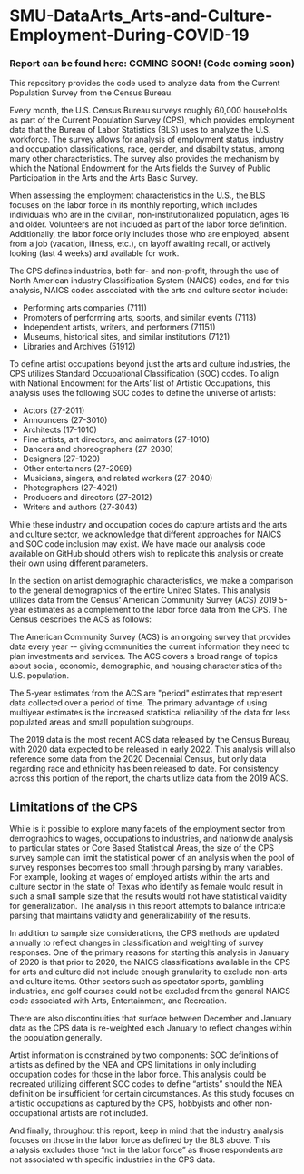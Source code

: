 # SMU-DataArts_Arts-and-Culture-Employment-During-COVID-19

### Report can be found here: COMING SOON! (Code coming soon)

This repository provides the code used to analyze data from the Current Population Survey from the Census Bureau.

Every month, the U.S. Census Bureau surveys roughly 60,000 households as part of the Current Population Survey (CPS), which provides employment data that the Bureau of Labor Statistics (BLS) uses to analyze the U.S. workforce. The survey allows for analysis of employment status, industry and occupation classifications, race, gender, and disability status, among many other characteristics. The survey also provides the mechanism by which the National Endowment for the Arts fields the Survey of Public Participation in the Arts and the Arts Basic Survey.
 
When assessing the employment characteristics in the U.S., the BLS focuses on the labor force in its monthly reporting, which includes individuals who are in the civilian, non-institutionalized population, ages 16 and older.  Volunteers are not included as part of the labor force definition. Additionally, the labor force only includes those who are employed, absent from a job (vacation, illness, etc.), on layoff awaiting recall, or actively looking (last 4 weeks) and available for work. 

The CPS defines industries, both for- and non-profit, through the use of North American industry Classification System (NAICS) codes, and for this analysis, NAICS codes associated with the arts and culture sector include:

* Performing arts companies (7111)
* Promoters of performing arts, sports, and similar events (7113)
* Independent artists, writers, and performers (71151)
* Museums, historical sites, and similar institutions (7121)
* Libraries and Archives (51912)

To define artist occupations beyond just the arts and culture industries, the CPS utilizes Standard Occupational Classification (SOC) codes. To align with National Endowment for the Arts’ list of Artistic Occupations, this analysis uses the following SOC codes to define the universe of artists:

* Actors (27-2011)
* Announcers (27-3010)
* Architects (17-1010)
* Fine artists, art directors, and animators (27-1010)
* Dancers and choreographers (27-2030)
* Designers (27-1020)
* Other entertainers (27-2099)
* Musicians, singers, and related workers (27-2040)
* Photographers (27-4021)
* Producers and directors (27-2012)
* Writers and authors (27-3043)

While these industry and occupation codes do capture artists and the arts and culture sector, we acknowledge that different approaches for NAICS and SOC code inclusion may exist. We have made our analysis code available on GitHub should others wish to replicate this analysis or create their own using different parameters.

In the section on artist demographic characteristics, we make a comparison to the general demographics of the entire United States. This analysis utilizes data from the Census’ American Community Survey (ACS) 2019 5-year estimates as a complement to the labor force data from the CPS. The Census describes the ACS as follows:

The American Community Survey (ACS) is an ongoing survey that provides data every year -- giving communities the current information they need to plan investments and services. The ACS covers a broad range of topics about social, economic, demographic, and housing characteristics of the U.S. population.

The 5-year estimates from the ACS are "period" estimates that represent data collected over a period of time. The primary advantage of using multiyear estimates is the increased statistical reliability of the data for less populated areas and small population subgroups. 

The 2019 data is the most recent ACS data released by the Census Bureau, with 2020 data expected to be released in early 2022. This analysis will also reference some data from the 2020 Decennial Census, but only data regarding race and ethnicity has been released to date. For consistency across this portion of the report, the charts utilize data from the 2019 ACS.


## Limitations of the CPS

While is it possible to explore many facets of the employment sector from demographics to wages, occupations to industries, and nationwide analysis to particular states or Core Based Statistical Areas, the size of the CPS survey sample can limit the statistical power of an analysis when the pool of survey responses becomes too small through parsing by many variables.  For example, looking at wages of employed artists within the arts and culture sector in the state of Texas who identify as female would result in such a small sample size that the results would not have statistical validity for generalization. The analysis in this report attempts to balance intricate parsing that maintains validity and generalizability of the results.

In addition to sample size considerations, the CPS methods are updated annually to reflect changes in classification and weighting of survey responses. One of the primary reasons for starting this analysis in January of 2020 is that prior to 2020, the NAICS classifications available in the CPS for arts and culture did not include enough granularity to exclude non-arts and culture items. Other sectors such as spectator sports, gambling industries, and golf courses could not be excluded from the general NAICS code associated with Arts, Entertainment, and Recreation. 

There are also discontinuities that surface between December and January data as the CPS data is re-weighted each January to reflect changes within the population generally. 

Artist information is constrained by two components: SOC definitions of artists as defined by the NEA and CPS limitations in only including occupation codes for those in the labor force. This analysis could be recreated utilizing different SOC codes to define “artists” should the NEA definition be insufficient for certain circumstances. As this study focuses on artistic occupations as captured by the CPS, hobbyists and other non-occupational artists are not included.

And finally, throughout this report, keep in mind that the industry analysis focuses on those in the labor force as defined by the BLS above. This analysis excludes those “not in the labor force” as those respondents are not associated with specific industries in the CPS data.
